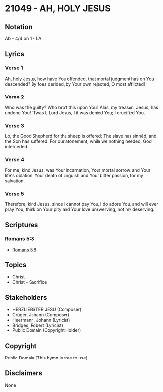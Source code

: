 # 21049 - AH, HOLY JESUS

## Notation

Ab - 4/4 on 1 - LA

## Lyrics

### Verse 1

Ah, holy Jesus, how have You offended, that mortal judgment has on You descended? By foes derided, by Your own rejected, O most afflicted!

### Verse 2

Who was the guilty? Who bro't this upon You? Alas, my treason, Jesus, has undone You! 'Twas I, Lord Jesus, I it was denied You; I crucified You.

### Verse 3

Lo, the Good Shepherd for the sheep is offered; The slave has sinnéd, and the Son has suffered. For our atonement, while we nothing heeded, God interceded.

### Verse 4

For me, kind Jesus, was Your incarnation, Your mortal sorrow, and Your life's oblation; Your death of anguish and Your bitter passion, for my salvation.

### Verse 5

Therefore, kind Jesus, since I cannot pay You, I do adore You, and will ever pray You, think on Your pity and Your love unswerving, not my deserving.


## Scriptures

### Romans 5:8

- [Romans 5:8](https://www.biblegateway.com/passage/?search=Romans%205%3A8)


## Topics

- Christ
- Christ - Sacrifice

## Stakeholders

- HERZLIEBSTER JESU (Composer)
- Crüger, Johann (Composer)
- Heermann, Johann (Lyricist)
- Bridges, Robert (Lyricist)
- Public Domain (Copyright Holder)

## Copyright

Public Domain
(This hymn is free to use)

## Disclaimers

None

